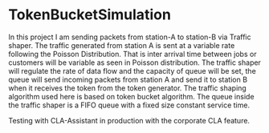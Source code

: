 # TokenBucketSimulation
In this project I am  sending packets from station-A to station-B via Traffic shaper. The traffic generated from station A is sent at a variable rate following the Poisson Distribution. That is inter arrival time between jobs or customers will be variable as seen in Poisson distribution. The traffic shaper will regulate the rate of data flow and the capacity of queue will be set, the queue will send incoming packets from station A and send it to station B when it receives the token from the token generator. The traffic shaping algorithm used here is based on token bucket algorithm. The queue inside the traffic shaper is a FIFO queue with a fixed size constant service time.

Testing with CLA-Assistant in production with the corporate CLA feature. 
